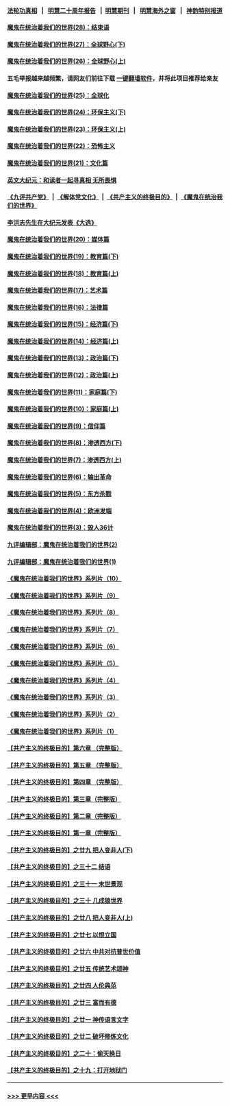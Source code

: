 #### [法轮功真相](https://github.com/gfw-breaker/truth/blob/master/README.md?t=0) &nbsp;&nbsp;|&nbsp;&nbsp; [明慧二十周年报告](https://github.com/gfw-breaker/mh-reports/blob/master/README.md?t=0) &nbsp;&nbsp;|&nbsp;&nbsp;[明慧期刊](https://github.com/gfw-breaker/mh-qikan) &nbsp;&nbsp;|&nbsp;&nbsp; [明慧海外之窗](https://github.com/gfw-breaker/mh-news/blob/master/README.md?t=0) &nbsp;&nbsp;|&nbsp;&nbsp; [神韵特别报道](https://github.com/gfw-breaker/mh-news/blob/master/shenyun.md?t=0)
#### [魔鬼在统治着我们的世界(28)：结束语](../pages/nsc422/n10936246.md?t=07210101) 
#### [魔鬼在统治着我们的世界(27)：全球野心(下)](../pages/nsc422/n10928319.md?t=07210101) 
#### [魔鬼在统治着我们的世界(26)：全球野心(上)](../pages/nsc422/n10900318.md?t=07210101) 
#### 五毛举报越来越频繁，请网友们前往下载 [一键翻墙软件](https://github.com/gfw-breaker/ssr-accounts)，并将此项目推荐给亲友
#### [魔鬼在统治着我们的世界(25)：全球化](../pages/nsc422/n10788205.md?t=07210101) 
#### [魔鬼在统治着我们的世界(24)：环保主义(下)](../pages/nsc422/n10695307.md?t=07210101) 
#### [魔鬼在统治着我们的世界(23)：环保主义(上)](../pages/nsc422/n10688613.md?t=07210101) 
#### [魔鬼在统治着我们的世界(22)：恐怖主义](../pages/nsc422/n10614727.md?t=07210101) 
#### [魔鬼在统治着我们的世界(21)：文化篇](../pages/nsc422/n10597706.md?t=07210101) 
#### [英文大纪元：和读者一起寻真相 无所畏惧](../pages/nsc422/n12542027.md?t=07210101) 
#### [《九评共产党》](https://github.com/begood0513/9ping.md/blob/master/README.md) &nbsp;|&nbsp; [《解体党文化》](../../../../jtdwh.md/blob/master/README.md)  &nbsp;|&nbsp; [《共产主义的终极目的》](../../../../gczydzjmd.md/blob/master/README.md) &nbsp;|&nbsp; [《魔鬼在统治我们的世界》](../../../../mgztzwmdsj.md/blob/master/README.md) 
#### [李洪志先生在大纪元发表《大选》](../pages/nsc422/n12534746.md?t=07210101) 
#### [魔鬼在统治着我们的世界(20)：媒体篇](../pages/nsc422/n10586579.md?t=07210101) 
#### [魔鬼在统治着我们的世界(19)：教育篇(下)](../pages/nsc422/n10564808.md?t=07210101) 
#### [魔鬼在统治着我们的世界(18)：教育篇(上)](../pages/nsc422/n10526970.md?t=07210101) 
#### [魔鬼在统治着我们的世界(17)：艺术篇](../pages/nsc422/n10499093.md?t=07210101) 
#### [魔鬼在统治着我们的世界(16)：法律篇](../pages/nsc422/n10485969.md?t=07210101) 
#### [魔鬼在统治着我们的世界(15)：经济篇(下)](../pages/nsc422/n10469975.md?t=07210101) 
#### [魔鬼在统治着我们的世界(14)：经济篇(上)](../pages/nsc422/n10457370.md?t=07210101) 
#### [魔鬼在统治着我们的世界(13)：政治篇(下)](../pages/nsc422/n10448270.md?t=07210101) 
#### [魔鬼在统治着我们的世界(12)：政治篇(上)](../pages/nsc422/n10444576.md?t=07210101) 
#### [魔鬼在统治着我们的世界(11)：家庭篇(下)](../pages/nsc422/n10440961.md?t=07210101) 
#### [魔鬼在统治着我们的世界(10)：家庭篇(上)](../pages/nsc422/n10435448.md?t=07210101) 
#### [魔鬼在统治着我们的世界(9)：信仰篇](../pages/nsc422/n10432159.md?t=07210101) 
#### [魔鬼在统治着我们的世界(8)：渗透西方(下)](../pages/nsc422/n10429603.md?t=07210101) 
#### [魔鬼在统治着我们的世界(7)：渗透西方(上)](../pages/nsc422/n10426013.md?t=07210101) 
#### [魔鬼在统治着我们的世界(6)：输出革命](../pages/nsc422/n10421536.md?t=07210101) 
#### [魔鬼在统治着我们的世界(5)：东方杀戮](../pages/nsc422/n10417707.md?t=07210101) 
#### [魔鬼在统治着我们的世界(4)：欧洲发端](../pages/nsc422/n10414890.md?t=07210101) 
#### [魔鬼在统治着我们的世界(3)：毁人36计](../pages/nsc422/n10411583.md?t=07210101) 
#### [九评编辑部：魔鬼在统治着我们的世界(2)](../pages/nsc422/n10410036.md?t=07210101) 
#### [九评编辑部：魔鬼在统治着我们的世界(1)](../pages/nsc422/n10406825.md?t=07210101) 
#### [《魔鬼在统治着我们的世界》系列片（10）](../pages/nsc422/n12292670.md?t=07210101) 
#### [《魔鬼在统治着我们的世界》系列片（9）](../pages/nsc422/n12290859.md?t=07210101) 
#### [《魔鬼在统治着我们的世界》系列片（8）](../pages/nsc422/n12287445.md?t=07210101) 
#### [《魔鬼在统治着我们的世界》系列片（7）](../pages/nsc422/n12283425.md?t=07210101) 
#### [《魔鬼在统治着我们的世界》系列片（6）](../pages/nsc422/n12282314.md?t=07210101) 
#### [《魔鬼在统治着我们的世界》系列片（5）](../pages/nsc422/n12281419.md?t=07210101) 
#### [《魔鬼在统治着我们的世界》系列片（4）](../pages/nsc422/n12274024.md?t=07210101) 
#### [《魔鬼在统治着我们的世界》系列片（3）](../pages/nsc422/n12271322.md?t=07210101) 
#### [《魔鬼在统治着我们的世界》系列片（2）](../pages/nsc422/n12269049.md?t=07210101) 
#### [《魔鬼在统治着我们的世界》系列片（1）](../pages/nsc422/n12267575.md?t=07210101) 
#### [【共产主义的终极目的】第六章 （完整版）](../pages/nsc422/n11428913.md?t=07210101) 
#### [【共产主义的终极目的】第五章 （完整版）](../pages/nsc422/n11428912.md?t=07210101) 
#### [【共产主义的终极目的】第四章 （完整版）](../pages/nsc422/n11428907.md?t=07210101) 
#### [【共产主义的终极目的】第三章（完整版）](../pages/nsc422/n11428848.md?t=07210101) 
#### [【共产主义的终极目的】第二章（完整版）](../pages/nsc422/n11428831.md?t=07210101) 
#### [【共产主义的终极目的】第一章（完整版）](../pages/nsc422/n11417651.md?t=07210101) 
#### [【共产主义的终极目的】之廿九 把人变非人(下)](../pages/nsc422/n11344140.md?t=07210101) 
#### [【共产主义的终极目的】之三十二 结语](../pages/nsc422/n11360535.md?t=07210101) 
#### [【共产主义的终极目的】之三十一 末世景观](../pages/nsc422/n11351129.md?t=07210101) 
#### [【共产主义的终极目的】之三十 几成狼世界](../pages/nsc422/n11348280.md?t=07210101) 
#### [【共产主义的终极目的】之廿八 把人变非人(上)](../pages/nsc422/n11340492.md?t=07210101) 
#### [【共产主义的终极目的】之廿七 以恨立国](../pages/nsc422/n11336944.md?t=07210101) 
#### [【共产主义的终极目的】之廿六 中共对抗普世价值](../pages/nsc422/n11324785.md?t=07210101) 
#### [【共产主义的终极目的】之廿五 传统艺术颂神](../pages/nsc422/n11296396.md?t=07210101) 
#### [【共产主义的终极目的】之廿四 人伦典范](../pages/nsc422/n11296397.md?t=07210101) 
#### [【共产主义的终极目的】之廿三 富而有德](../pages/nsc422/n11283598.md?t=07210101) 
#### [【共产主义的终极目的】之廿一 神传语言文字](../pages/nsc422/n11263265.md?t=07210101) 
#### [【共产主义的终极目的】之廿二 破坏修炼文化](../pages/nsc422/n11245728.md?t=07210101) 
#### [【共产主义的终极目的】之二十：偷天换日](../pages/nsc422/n11238846.md?t=07210101) 
#### [【共产主义的终极目的】之十九：打开地狱门](../pages/nsc422/n11206376.md?t=07210101) 

----
#### [ >>> 更早内容 <<< ](../indexes/nsc422-earlier.md)
